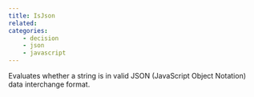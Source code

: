 ```yaml
---
title: IsJson
related:
categories:
    - decision
    - json
    - javascript
---
```


Evaluates whether a string is in valid JSON (JavaScript Object Notation) data interchange format.